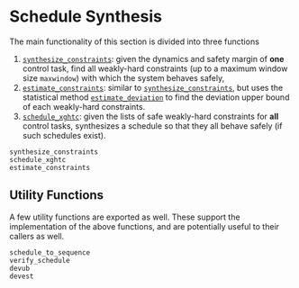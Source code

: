# Schedule Synthesis

The main functionality of this section is divided into three functions
1. [`synthesize_constraints`](@ref): given the dynamics and safety margin of **one**
   control task, find all weakly-hard constraints (up to a maximum window size `maxwindow`)
   with which the system behaves safely,
2. [`estimate_constraints`](@ref): similar to [`synthesize_constraints`](@ref), but uses 
   the statistical method [`estimate_deviation`](@ref) to find the deviation upper bound of
   each weakly-hard constraints.
3. [`schedule_xghtc`](@ref): given the lists of safe weakly-hard constraints for **all** 
   control tasks, synthesizes a schedule so that they all behave safely (if such schedules 
   exist).

```@docs
synthesize_constraints
schedule_xghtc
estimate_constraints
```

## Utility Functions

A few utility functions are exported as well.  These support the implementation
of the above functions, and are potentially useful to their callers as well.

```@docs
schedule_to_sequence
verify_schedule
devub
devest
```
